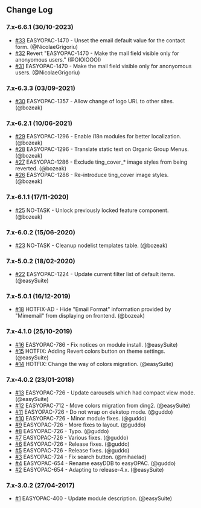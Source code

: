 ## Change Log

### 7.x-6.6.1 (30/10-2023)
- [#33](https://github.com/easySuite/easyddb_frontend_layout/pull/33) EASYOPAC-1470 - Unset the email default value for the contact form. (@NicolaeGrigoriu)
- [#32](https://github.com/easySuite/easyddb_frontend_layout/pull/32) Revert "EASYOPAC-1470 - Make the mail field visible only for anonyomous users." (@OIOIOOOI)
- [#31](https://github.com/easySuite/easyddb_frontend_layout/pull/31) EASYOPAC-1470 - Make the mail field visible only for anonyomous users. (@NicolaeGrigoriu)

### 7.x-6.3.3 (03/09-2021)
- [#30](https://github.com/easySuite/easyddb_frontend_layout/pull/30) EASYOPAC-1357 - Allow change of logo URL to other sites. (@bozeak)

### 7.x-6.2.1 (10/06-2021)
- [#29](https://github.com/easySuite/easyddb_frontend_layout/pull/29) EASYOPAC-1296 - Enable i18n modules for better localization. (@bozeak)
- [#28](https://github.com/easySuite/easyddb_frontend_layout/pull/28) EASYOPAC-1296 - Translate static text on Organic Group Menus. (@bozeak)
- [#27](https://github.com/easySuite/easyddb_frontend_layout/pull/27) EASYOPAC-1286 - Exclude ting_cover_* image styles from being reverted. (@bozeak)
- [#26](https://github.com/easySuite/easyddb_frontend_layout/pull/26) EASYOPAC-1286 - Re-introduce ting_cover image styles. (@bozeak)

### 7.x-6.1.1 (17/11-2020)
- [#25](https://github.com/easySuite/easyddb_frontend_layout/pull/25) NO-TASK - Unlock previously locked feature component. (@bozeak)

### 7.x-6.0.2 (15/06-2020)
- [#23](https://github.com/easySuite/easyddb_frontend_layout/pull/23) NO-TASK - Cleanup nodelist templates table. (@bozeak)

### 7.x-5.0.2 (18/02-2020)
- [#22](https://github.com/easySuite/easyddb_frontend_layout/pull/22) EASYOPAC-1224 - Update current filter list of default items. (@easySuite)

### 7.x-5.0.1 (16/12-2019)
- [#18](https://github.com/easySuite/easyddb_frontend_layout/pull/18) HOTFIX-AD - Hide "Email Format" information provided by "Mimemail" from displaying on frontend. (@bozeak)

### 7.x-4.1.0 (25/10-2019)
- [#16](https://github.com/easySuite/easyddb_frontend_layout/pull/16) EASYOPAC-786 - Fix notices on module install. (@easySuite)
- [#15](https://github.com/easySuite/easyddb_frontend_layout/pull/15) HOTFIX: Adding Revert colors button on theme settings. (@easySuite)
- [#14](https://github.com/easySuite/easyddb_frontend_layout/pull/14) HOTFIX: Change the way of colors migration. (@easySuite)

### 7.x-4.0.2 (23/01-2018)
- [#13](https://github.com/easySuite/easyddb_frontend_layout/pull/13) EASYOPAC-726 - Update carousels which had compact view mode. (@easySuite)
- [#12](https://github.com/easySuite/easyddb_frontend_layout/pull/12) EASYOPAC-712 - Move colors migration from ding2. (@easySuite)
- [#11](https://github.com/easySuite/easyddb_frontend_layout/pull/11) EASYOPAC-726 - Do not wrap on dekstop mode. (@guddo)
- [#10](https://github.com/easySuite/easyddb_frontend_layout/pull/10) EASYOPAC-726 - Minor module fixes. (@guddo)
- [#9](https://github.com/easySuite/easyddb_frontend_layout/pull/9) EASYOPAC-726 - More fixes to layout. (@guddo)
- [#8](https://github.com/easySuite/easyddb_frontend_layout/pull/8) EASYOPAC-726 - Typo. (@guddo)
- [#7](https://github.com/easySuite/easyddb_frontend_layout/pull/7) EASYOPAC-726 - Various fixes. (@guddo)
- [#6](https://github.com/easySuite/easyddb_frontend_layout/pull/6) EASYOPAC-726 - Release fixes. (@guddo)
- [#5](https://github.com/easySuite/easyddb_frontend_layout/pull/5) EASYOPAC-726 - Release fixes. (@guddo)
- [#3](https://github.com/easySuite/easyddb_frontend_layout/pull/3) EASYOPAC-724 - Fix search button. (@mihaelad)
- [#4](https://github.com/easySuite/easyddb_frontend_layout/pull/4) EASYOPAC-654 - Rename easyDDB to easyOPAC. (@guddo)
- [#2](https://github.com/easySuite/easyddb_frontend_layout/pull/2) EASYOPAC-654 - Adapting to release-4.x. (@easySuite)

### 7.x-3.0.2 (27/04-2017)
- [#1](https://github.com/easySuite/easyddb_frontend_layout/pull/1) EASYOPAC-400 - Update module description. (@easySuite)